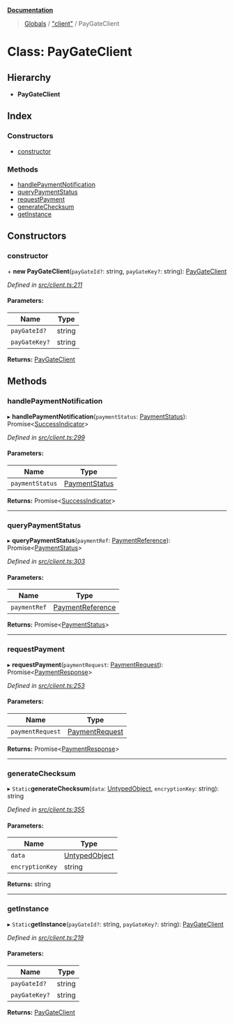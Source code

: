 **[Documentation](../README.md)**

> [Globals](../README.md) / ["client"](../modules/_client_.md) / PayGateClient

# Class: PayGateClient

## Hierarchy

- **PayGateClient**

## Index

### Constructors

- [constructor](_client_.paygateclient.md#constructor)

### Methods

- [handlePaymentNotification](_client_.paygateclient.md#handlepaymentnotification)
- [queryPaymentStatus](_client_.paygateclient.md#querypaymentstatus)
- [requestPayment](_client_.paygateclient.md#requestpayment)
- [generateChecksum](_client_.paygateclient.md#generatechecksum)
- [getInstance](_client_.paygateclient.md#getinstance)

## Constructors

### constructor

\+ **new PayGateClient**(`payGateId?`: string, `payGateKey?`: string): [PayGateClient](_client_.paygateclient.md)

_Defined in [src/client.ts:211](https://github.com/distributhor/paygate-sdk/blob/e12a1f9/src/client.ts#L211)_

#### Parameters:

| Name          | Type   |
| ------------- | ------ |
| `payGateId?`  | string |
| `payGateKey?` | string |

**Returns:** [PayGateClient](_client_.paygateclient.md)

## Methods

### handlePaymentNotification

▸ **handlePaymentNotification**(`paymentStatus`: [PaymentStatus](../interfaces/_types_.paymentstatus.md)): Promise\<[SuccessIndicator](../interfaces/_types_.successindicator.md)>

_Defined in [src/client.ts:299](https://github.com/distributhor/paygate-sdk/blob/e12a1f9/src/client.ts#L299)_

#### Parameters:

| Name            | Type                                                    |
| --------------- | ------------------------------------------------------- |
| `paymentStatus` | [PaymentStatus](../interfaces/_types_.paymentstatus.md) |

**Returns:** Promise\<[SuccessIndicator](../interfaces/_types_.successindicator.md)>

---

### queryPaymentStatus

▸ **queryPaymentStatus**(`paymentRef`: [PaymentReference](../interfaces/_types_.paymentreference.md)): Promise\<[PaymentStatus](../interfaces/_types_.paymentstatus.md)>

_Defined in [src/client.ts:303](https://github.com/distributhor/paygate-sdk/blob/e12a1f9/src/client.ts#L303)_

#### Parameters:

| Name         | Type                                                          |
| ------------ | ------------------------------------------------------------- |
| `paymentRef` | [PaymentReference](../interfaces/_types_.paymentreference.md) |

**Returns:** Promise\<[PaymentStatus](../interfaces/_types_.paymentstatus.md)>

---

### requestPayment

▸ **requestPayment**(`paymentRequest`: [PaymentRequest](../interfaces/_types_.paymentrequest.md)): Promise\<[PaymentResponse](../interfaces/_types_.paymentresponse.md)>

_Defined in [src/client.ts:253](https://github.com/distributhor/paygate-sdk/blob/e12a1f9/src/client.ts#L253)_

#### Parameters:

| Name             | Type                                                      |
| ---------------- | --------------------------------------------------------- |
| `paymentRequest` | [PaymentRequest](../interfaces/_types_.paymentrequest.md) |

**Returns:** Promise\<[PaymentResponse](../interfaces/_types_.paymentresponse.md)>

---

### generateChecksum

▸ `Static`**generateChecksum**(`data`: [UntypedObject](../interfaces/_types_.untypedobject.md), `encryptionKey`: string): string

_Defined in [src/client.ts:355](https://github.com/distributhor/paygate-sdk/blob/e12a1f9/src/client.ts#L355)_

#### Parameters:

| Name            | Type                                                    |
| --------------- | ------------------------------------------------------- |
| `data`          | [UntypedObject](../interfaces/_types_.untypedobject.md) |
| `encryptionKey` | string                                                  |

**Returns:** string

---

### getInstance

▸ `Static`**getInstance**(`payGateId?`: string, `payGateKey?`: string): [PayGateClient](_client_.paygateclient.md)

_Defined in [src/client.ts:219](https://github.com/distributhor/paygate-sdk/blob/e12a1f9/src/client.ts#L219)_

#### Parameters:

| Name          | Type   |
| ------------- | ------ |
| `payGateId?`  | string |
| `payGateKey?` | string |

**Returns:** [PayGateClient](_client_.paygateclient.md)
